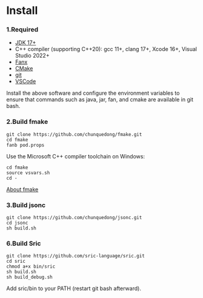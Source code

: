 
# Install

### 1.Required
- [JDK 17+](https://www.oracle.com/java/technologies/downloads/)
- C++ compiler (supporting C++20): gcc 11+, clang 17+, Xcode 16+, Visual Studio 2022+
- [Fanx](https://github.com/fanx-dev/fanx/releases)
- [CMake](https://cmake.org/download/)
- [git](https://git-scm.com/downloads)
- [VSCode](https://code.visualstudio.com/)

Install the above software and configure the environment variables to ensure that commands such as java, jar, fan, and cmake are available in git bash.

### 2.Build fmake
```
git clone https://github.com/chunquedong/fmake.git
cd fmake
fanb pod.props
```

Use the Microsoft C++ compiler toolchain on Windows:
```
cd fmake
source vsvars.sh
cd -
```
[About fmake](https://github.com/chunquedong/fmake)

### 3.Build jsonc
```
git clone https://github.com/chunquedong/jsonc.git
cd jsonc
sh build.sh
```

### 6.Build Sric
```
git clone https://github.com/sric-language/sric.git
cd sric
chmod a+x bin/sric
sh build.sh
sh build_debug.sh
```
Add sric/bin to your PATH (restart git bash afterward).
